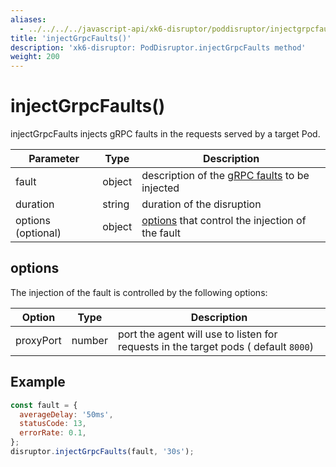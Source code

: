```yaml
---
aliases:
  - ../../../../javascript-api/xk6-disruptor/poddisruptor/injectgrpcfaults # docs/k6/<K6_VERSION>/javascript-api/xk6-disruptor/poddisruptor/injectgrpcfaults
title: 'injectGrpcFaults()'
description: 'xk6-disruptor: PodDisruptor.injectGrpcFaults method'
weight: 200
---
```


# injectGrpcFaults()

injectGrpcFaults injects gRPC faults in the requests served by a target Pod.

| Parameter          | Type   | Description                                                                                                                                                            |
| ------------------ | ------ | ---------------------------------------------------------------------------------------------------------------------------------------------------------------------- |
| fault              | object | description of the [gRPC faults](https://grafana.com/docs/k6/<K6_VERSION>/testing-guides/injecting-faults-with-xk6-disruptor/xk6-disruptor/faults/grpc) to be injected |
| duration           | string | duration of the disruption                                                                                                                                             |
| options (optional) | object | [options](#options) that control the injection of the fault                                                                                                            |

## options

The injection of the fault is controlled by the following options:

| Option    | Type   | Description                                                                         |
| --------- | ------ | ----------------------------------------------------------------------------------- |
| proxyPort | number | port the agent will use to listen for requests in the target pods ( default `8000`) |

## Example

<!-- eslint-skip -->

```javascript
const fault = {
  averageDelay: '50ms',
  statusCode: 13,
  errorRate: 0.1,
};
disruptor.injectGrpcFaults(fault, '30s');
```
